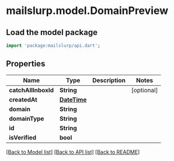 # mailslurp.model.DomainPreview

## Load the model package
```dart
import 'package:mailslurp/api.dart';
```

## Properties
Name | Type | Description | Notes
------------ | ------------- | ------------- | -------------
**catchAllInboxId** | **String** |  | [optional] 
**createdAt** | [**DateTime**](DateTime) |  | 
**domain** | **String** |  | 
**domainType** | **String** |  | 
**id** | **String** |  | 
**isVerified** | **bool** |  | 

[[Back to Model list]](../README#documentation-for-models) [[Back to API list]](../README#documentation-for-api-endpoints) [[Back to README]](../README)


